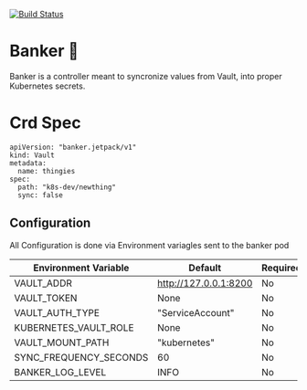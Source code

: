 [![Build Status](https://drone-test.dsrd.libraries.psu.edu/api/badges/whereismyjetpack/banker/status.svg)](https://drone-test.dsrd.libraries.psu.edu/whereismyjetpack/banker)


# Banker 🏦
Banker is a controller meant to syncronize values from Vault, into proper Kubernetes secrets. 



# Crd Spec 
```
apiVersion: "banker.jetpack/v1"
kind: Vault
metadata:
  name: thingies
spec:
  path: "k8s-dev/newthing"
  sync: false

```

## Configuration 

All Configuration is done via Environment variagles sent to the banker pod

| Environment Variable   | Default               | Required |
|------------------------|-----------------------|----------|
| VAULT_ADDR             | http://127.0.0.1:8200 | No       |
| VAULT_TOKEN            | None                  | No       |
| VAULT_AUTH_TYPE        | "ServiceAccount"      | No       |
| KUBERNETES_VAULT_ROLE  | None                  | No       |
| VAULT_MOUNT_PATH       | "kubernetes"          | No       |
| SYNC_FREQUENCY_SECONDS | 60                    | No       |
| BANKER_LOG_LEVEL       | INFO                  | No       |
